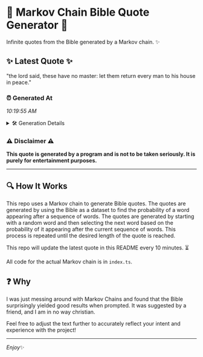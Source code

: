 # 📖 Markov Chain Bible Quote Generator 📖

Infinite quotes from the Bible generated by a Markov chain. ✨

## ✨ Latest Quote ✨
"the lord said, these have no master: let them return every man to his house in peace."

### ⏰ Generated At
*10:19:55 AM*

<details>
    <summary>🛠️ Generation Details</summary>
    <p>
        <strong>🌱 Seed:</strong> the<br>
        <strong>🔄 Iterations:</strong> 16<br>
        <strong>📜 Context History:</strong><br>[ the ]: lord<br>[ the, lord ]: said,<br>[ the, lord, said, ]: these<br>[ the, lord, said,, these ]: have<br>[ the, lord, said,, these, have ]: no<br>[ the, lord, said,, these, have, no ]: master:<br>[ lord, said,, these, have, no, master: ]: let<br>[ said,, these, have, no, master:, let ]: them<br>[ these, have, no, master:, let, them ]: return<br>[ have, no, master:, let, them, return ]: every<br>[ no, master:, let, them, return, every ]: man<br>[ master:, let, them, return, every, man ]: to<br>[ let, them, return, every, man, to ]: his<br>[ them, return, every, man, to, his ]: house<br>[ return, every, man, to, his, house ]: in<br>[ every, man, to, his, house, in ]: peace.<br>
    </p>
</details>

### ⚠️ Disclaimer ⚠️
**This quote is generated by a program and is not to be taken seriously. It is purely for entertainment purposes.**

---

## 🔍 How It Works

This repo uses a Markov chain to generate Bible quotes. The quotes are generated by using the Bible as a dataset to find the probability of a word appearing after a sequence of words. The quotes are generated by starting with a random word and then selecting the next word based on the probability of it appearing after the current sequence of words. This process is repeated until the desired length of the quote is reached.

This repo will update the latest quote in this README every 10 minutes. ⏳

All code for the actual Markov chain is in `index.ts`.

## ❓ Why

I was just messing around with Markov Chains and found that the Bible surprisingly yielded good results when prompted. 
It was suggested by a friend, and I am in no way christian.

Feel free to adjust the text further to accurately reflect your intent and experience with the project!

---

*Enjoy*✨
